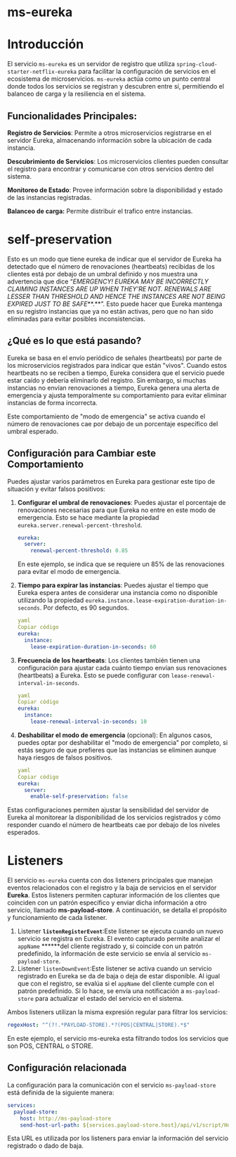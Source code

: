 # ms-eureka

# Introducción

El servicio `ms-eureka` es un servidor de registro que utiliza `spring-cloud-starter-netflix-eureka` para facilitar la configuración de servicios en el ecosistema de microservicios. `ms-eureka` actúa como un punto central donde todos los servicios se registran y descubren entre sí, permitiendo el balanceo de carga y la resiliencia en el sistema.

## Funcionalidades Principales:

**Registro de Servicios**: Permite a otros microservicios registrarse en el servidor Eureka, almacenando información sobre la ubicación de cada instancia.

**Descubrimiento de Servicios**: Los microservicios clientes pueden consultar el registro para encontrar y comunicarse con otros servicios dentro del sistema.

**Monitoreo de Estado**: Provee información sobre la disponibilidad y estado de las instancias registradas.

**Balanceo de carga:** Permite distribuir el trafico entre instancias.

# self-preservation

Esto es un modo que tiene eureka de indicar que el servidor de Eureka ha detectado que el número de renovaciones (heartbeats) recibidas de los clientes está por debajo de un umbral definido y nos muestra una advertencia que dice “*EMERGENCY! EUREKA MAY BE INCORRECTLY CLAIMING INSTANCES ARE UP WHEN THEY'RE NOT. RENEWALS ARE LESSER THAN THRESHOLD AND HENCE THE INSTANCES ARE NOT BEING EXPIRED JUST TO BE SAFE***.**”. Esto puede hacer que Eureka mantenga en su registro instancias que ya no están activas, pero que no han sido eliminadas para evitar posibles inconsistencias.

## ¿Qué es lo que está pasando?

Eureka se basa en el envío periódico de señales (heartbeats) por parte de los microservicios registrados para indicar que están "vivos". Cuando estos heartbeats no se reciben a tiempo, Eureka considera que el servicio puede estar caído y debería eliminarlo del registro. Sin embargo, si muchas instancias no envían renovaciones a tiempo, Eureka genera una alerta de emergencia y ajusta temporalmente su comportamiento para evitar eliminar instancias de forma incorrecta.

Este comportamiento de "modo de emergencia" se activa cuando el número de renovaciones cae por debajo de un porcentaje específico del umbral esperado.

## Configuración para Cambiar este Comportamiento

Puedes ajustar varios parámetros en Eureka para gestionar este tipo de situación y evitar falsos positivos:

1. **Configurar el umbral de renovaciones**:
Puedes ajustar el porcentaje de renovaciones necesarias para que Eureka no entre en este modo de emergencia. Esto se hace mediante la propiedad `eureka.server.renewal-percent-threshold`.
    
    ```yaml
    eureka:
      server:
        renewal-percent-threshold: 0.85
    ```
    
    En este ejemplo, se indica que se requiere un 85% de las renovaciones para evitar el modo de emergencia.
    
2. **Tiempo para expirar las instancias**:
Puedes ajustar el tiempo que Eureka espera antes de considerar una instancia como no disponible utilizando la propiedad `eureka.instance.lease-expiration-duration-in-seconds`. Por defecto, es 90 segundos.
    
    ```yaml
    yaml
    Copiar código
    eureka:
      instance:
        lease-expiration-duration-in-seconds: 60
    
    ```
    
3. **Frecuencia de los heartbeats**:
Los clientes también tienen una configuración para ajustar cada cuánto tiempo envían sus renovaciones (heartbeats) a Eureka. Esto se puede configurar con `lease-renewal-interval-in-seconds`.
    
    ```yaml
    yaml
    Copiar código
    eureka:
      instance:
        lease-renewal-interval-in-seconds: 10
    
    ```
    
4. **Deshabilitar el modo de emergencia** (opcional):
En algunos casos, puedes optar por deshabilitar el "modo de emergencia" por completo, si estás seguro de que prefieres que las instancias se eliminen aunque haya riesgos de falsos positivos.
    
    ```yaml
    yaml
    Copiar código
    eureka:
      server:
        enable-self-preservation: false
    
    ```
    

Estas configuraciones permiten ajustar la sensibilidad del servidor de Eureka al monitorear la disponibilidad de los servicios registrados y cómo responder cuando el número de heartbeats cae por debajo de los niveles esperados.

# Listeners

El servicio `ms-eureka` cuenta con dos listeners principales que manejan eventos relacionados con el registro y la baja de servicios en el servidor **Eureka**. Estos listeners permiten capturar información de los clientes que coinciden con un patrón específico y enviar dicha información a otro servicio, llamado **ms-payload-store**. A continuación, se detalla el propósito y funcionamiento de cada listener.

1. Listener **`listenRegisterEvent`**:Este listener se ejecuta cuando un nuevo servicio se registra en Eureka. El evento capturado permite analizar el `appName` ******del cliente registrado y, si coincide con un patrón predefinido, la información de este servicio se envía al servicio `ms-payload-store`.
2. Listener `listenDownEvent`:Este listener se activa cuando un servicio registrado en Eureka se da de baja o deja de estar disponible. Al igual que con el registro, se evalúa si el `appName` del cliente cumple con el patrón predefinido. Si lo hace, se envía una notificación a `ms-payload-store` para actualizar el estado del servicio en el sistema.

Ambos listeners utilizan la misma expresión regular para filtrar los servicios:

```yaml
regexHost: "^(?!.*PAYLOAD-STORE).*?(POS|CENTRAL|STORE).*$"
```

En este ejemplo, el servicio ms-eureka esta filtrando todos los servicios que son POS, CENTRAL o STORE.

## Configuración relacionada

La configuración para la comunicación con el servicio `ms-payload-store` está definida de la siguiente manera:

```yaml
services:
  payload-store:
    host: http://ms-payload-store
    send-host-url-path: ${services.payload-store.host}/api/v1/script/Host
```

Esta URL es utilizada por los listeners para enviar la información del servicio registrado o dado de baja.